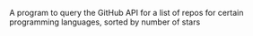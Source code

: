 A program to query the GitHub API for a list of repos for certain programming languages, sorted by number of stars